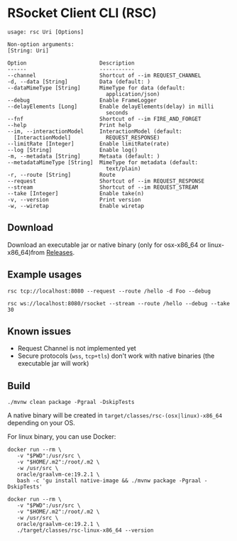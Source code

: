 # RSocket Client CLI (RSC)

```
usage: rsc Uri [Options]

Non-option arguments:
[String: Uri]        

Option                       Description                         
------                       -----------                         
--channel                    Shortcut of --im REQUEST_CHANNEL    
-d, --data [String]          Data (default: )                    
--dataMimeType [String]      MimeType for data (default:         
                               application/json)                 
--debug                      Enable FrameLogger                  
--delayElements [Long]       Enable delayElements(delay) in milli
                               seconds                           
--fnf                        Shortcut of --im FIRE_AND_FORGET    
--help                       Print help                          
--im, --interactionModel     InteractionModel (default:          
  [InteractionModel]           REQUEST_RESPONSE)                 
--limitRate [Integer]        Enable limitRate(rate)              
--log [String]               Enable log()                        
-m, --metadata [String]      Metaata (default: )                 
--metadataMimeType [String]  MimeType for metadata (default:     
                               text/plain)                       
-r, --route [String]         Route                               
--request                    Shortcut of --im REQUEST_RESPONSE   
--stream                     Shortcut of --im REQUEST_STREAM     
--take [Integer]             Enable take(n)                      
-v, --version                Print version                       
-w, --wiretap                Enable wiretap  
```

## Download

Download an executable jar or native binary (only for osx-x86_64 or linux-x86_64)from [Releases](https://github.com/making/rsc/releases).

## Example usages

```
rsc tcp://localhost:8080 --request --route /hello -d Foo --debug
```

```
rsc ws://localhost:8080/rsocket --stream --route /hello --debug --take 30
```

## Known issues

* Request Channel is not implemented yet
* Secure protocols (`wss`, `tcp+tls`) don't work with native binaries (the executable jar will work)

## Build

```
./mvnw clean package -Pgraal -DskipTests
```

A native binary will be created in `target/classes/rsc-(osx|linux)-x86_64` depending on your OS.

For linux binary, you can use Docker:

```
docker run --rm \
   -v "$PWD":/usr/src \
   -v "$HOME/.m2":/root/.m2 \
   -w /usr/src \
   oracle/graalvm-ce:19.2.1 \
   bash -c 'gu install native-image && ./mvnw package -Pgraal -DskipTests'
```

```
docker run --rm \
   -v "$PWD":/usr/src \
   -v "$HOME/.m2":/root/.m2 \
   -w /usr/src \
   oracle/graalvm-ce:19.2.1 \
   ./target/classes/rsc-linux-x86_64 --version
```